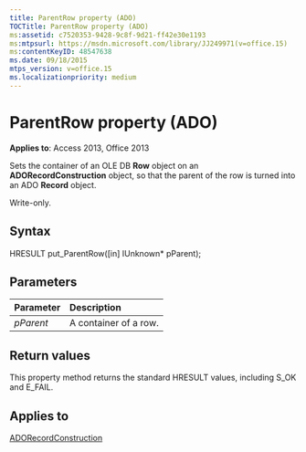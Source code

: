 ```yaml
---
title: ParentRow property (ADO)
TOCTitle: ParentRow property (ADO)
ms:assetid: c7520353-9428-9c8f-9d21-ff42e30e1193
ms:mtpsurl: https://msdn.microsoft.com/library/JJ249971(v=office.15)
ms:contentKeyID: 48547638
ms.date: 09/18/2015
mtps_version: v=office.15
ms.localizationpriority: medium
---
```


# ParentRow property (ADO)

**Applies to**: Access 2013, Office 2013

Sets the container of an OLE DB **Row** object on an **ADORecordConstruction** object, so that the parent of the row is turned into an ADO **Record** object.

Write-only.

## Syntax

HRESULT put\_ParentRow(\[in\] IUnknown\* pParent);

## Parameters

|Parameter|Description|
|:--------|:----------|
|*pParent* |A container of a row.|

## Return values

This property method returns the standard HRESULT values, including S\_OK and E\_FAIL.

## Applies to

[ADORecordConstruction](adorecordconstruction-interface-ado.md)

